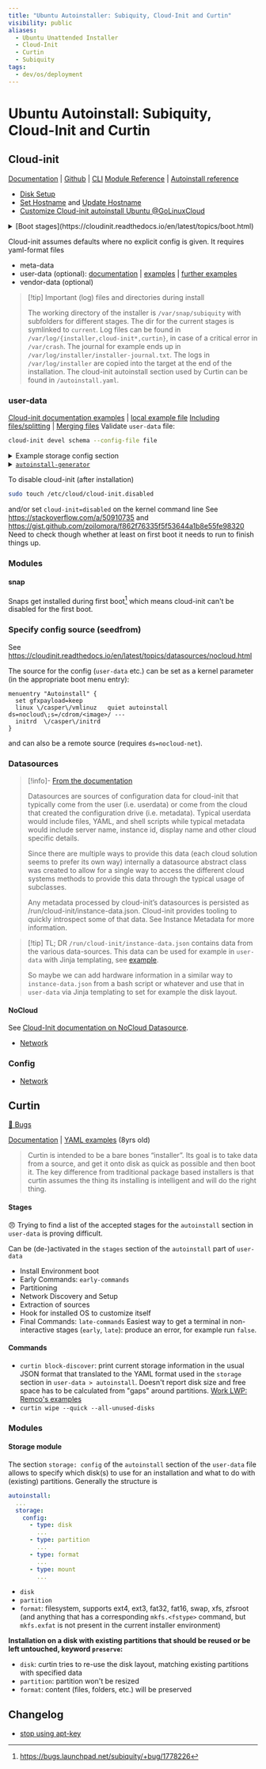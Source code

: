```yaml
---
title: "Ubuntu Autoinstaller: Subiquity, Cloud-Init and Curtin"
visibility: public
aliases:
  - Ubuntu Unattended Installer
  - Cloud-Init
  - Curtin
  - Subiquity
tags:
  - dev/os/deployment
---
```

# Ubuntu Autoinstall: Subiquity, Cloud-Init and Curtin

## Cloud-init

[Documentation](https://cloudinit.readthedocs.io/en/latest/index.html) | [Github](https://github.com/canonical/cloud-init) |  [CLI](https://cloudinit.readthedocs.io/en/latest/topics/cli.html)
[Module Reference](https://cloudinit.readthedocs.io/en/latest/topics/modules.html) | [Autoinstall reference](https://ubuntu.com/server/docs/install/autoinstall-reference)

- [Disk Setup](https://cloudinit.readthedocs.io/en/latest/topics/modules.html#disk-setup)
- [Set Hostname](https://cloudinit.readthedocs.io/en/latest/topics/modules.html#set-hostname) and [Update Hostname](https://cloudinit.readthedocs.io/en/latest/topics/modules.html#update-hostname)
- [Customize Cloud-init autoinstall Ubuntu @GoLinuxCloud](https://www.golinuxcloud.com/customize-cloud-init-user-data-ubuntu/)

<details><summary>[Boot stages](https://cloudinit.readthedocs.io/en/latest/topics/boot.html)</summary>

1. Generator
2. Local
3. Network
4. Config
5. Final

</details>

Cloud-init assumes defaults where no explicit config is given. It requires yaml-format files

- meta-data
- user-data (optional): [documentation](https://cloudinit.readthedocs.io/en/latest/topics/format.html) | [examples](https://cloudinit.readthedocs.io/en/latest/topics/examples.html) | [further examples](https://gist.github.com/dbkinghorn/c236aea31d76028b2b6ccdf6d3c6f07e)
- vendor-data (optional)

> [!tip] Important (log) files and directories during install
> 
> The working directory of the installer is `/var/snap/subiquity` with subfolders for different stages. The dir for the current stages is symlinked to `current`.
Log files can be found in `/var/log/{installer,cloud-init*,curtin}`, in case of a critical error in `/var/crash`. The journal for example ends up in `/var/log/installer/installer-journal.txt`.  The logs in `/var/log/installer` are copied into the target at the end of the installation.
> The cloud-init autoinstall section used by Curtin can be found in `/autoinstall.yaml`.


### user-data

[Cloud-init documentation examples](https://cloudinit.readthedocs.io/en/latest/topics/examples.html) |  [local example file](file:///home/erfort/journal/journal/20220429_user-data_preserve)
[Including files/splitting](https://cloudinit.readthedocs.io/en/latest/topics/format.html#include-file) | [Merging files](https://cloudinit.readthedocs.io/en/latest/topics/merging.html)
Validate `user-data` file:

```bash
cloud-init devel schema --config-file file
```

<details><summary>Example storage config section</summary>

```yaml
storage:
  # version: 2
  # swap:
  #   size: 8G
  config:
    - type: disk
      id: the_disk
      ptable: gpt
      grub_device: true
      preserve: true
    # bios_grub will allow an EFI system to use BIOS boot as well. Should only be needed in bios boot mode, not for efi
    # - { type: partition, id: bios_grub, device: the_disk,   size: 1M,   flag: bios_grub,   preserve: false, grub_device: true } # bios_grub
    - { type: partition, device: the_disk, id: efi,     number: 2, size: 512M,   preserve: true, flag: boot, grub_device: true }  # EFI
    - { type: partition, device: the_disk, id: root,    number: 3, size: 100G,   preserve: true, wipe: superblock } # root
    - { type: partition, device: the_disk, id: var_tmp, number: 5, size: 20G,    preserve: true, wipe: superblock } # /var/tmp
    - { type: partition, device: the_disk, id: swap,    number: 4, size: 8G,     preserve: true, flag: swap } # swap
    - { type: partition, device: the_disk, id: keep1,   number: 1, size: 50G,    preserve: true } # "windows"
    - { type: partition, device: the_disk, id: keep2,   number: 6, size: 23082303488, preserve: true } # "D"
    # Since this is the last partition, curtin is very specific about the size!
    #
    - { type: format, volume: efi,     id: efi_fs,     fstype: fat32, label: EFI,      }
    - { type: format, volume: root,    id: root_fs,    fstype: ext4,  label: root   }
    - { type: format, volume: var_tmp, id: var_tmp_fs, fstype: ext4,  label: vartmp }
    - { type: format, volume: swap,    id: swap_fs,    fstype: swap,  label: swap   }
    - { type: format, volume: keep1,   id: keep1_fs,   fstype: ntfs,  preserve: true }
    - { type: format, volume: keep2,   id: keep2_fs,   fstype: fat32, preserve: true, label: data }
    #
    - { type: mount, device: efi_fs,     id: mnt0, path: /boot/efi }
    - { type: mount, device: root_fs,    id: mnt1, path: / }
    - { type: mount, device: var_tmp_fs, id: mnt2, path: /var/tmp }
    - { type: mount, device: swap_fs,    id: mnt3, path: '' }
    - { type: mount, device: keep2_fs,   id: mnt4, path: /D }
```

</details>

<details><summary><a href="https://discourse.ubuntu.com/t/autoinstall-generator-tool-to-help-with-creation-of-autoinstall-files-based-on-preseed/21334"><code>autoinstall-generator</code></a></summary>

Converting the preseed to <code>cloud-init</code> format can partially be done with <code>autoinstall-generator</code>
<ul>
<li>source: <https://github.com/covertsh/ubuntu-autoinstall-generator></li>
<li>install snap <https://snapcraft.io/autoinstall-generator></li>
<li>run</li>
</ul>

```bash
autoinstall-generator --cloud --debug preseed.txt user-data
```

but most of our preseed isn't supported as can be seen in the debug output.
</details>

To disable cloud-init (after installation)

```bash
sudo touch /etc/cloud/cloud-init.disabled
```

and/or set `cloud-init=disabled` on the kernel command line
See <https://stackoverflow.com/a/50910735>
and <https://gist.github.com/zoilomora/f862f76335f5f53644a1b8e55fe98320>
Need to check though whether at least on first boot it needs to run to finish things up.


### Modules

#### snap

Snaps get installed during first boot[^1] which means cloud-init can't be disabled for the first boot.

[^1]: <https://bugs.launchpad.net/subiquity/+bug/1778226>

### Specify config source (seedfrom)

See <https://cloudinit.readthedocs.io/en/latest/topics/datasources/nocloud.html>

The source for the config (`user-data` etc.) can be set as a kernel parameter (in the appropriate boot menu entry):

```
menuentry "Autoinstall" {
  set gfxpayload=keep
  linux \/casper\/vmlinuz   quiet autoinstall ds=nocloud\;s=/cdrom/<image>/ ---
  initrd  \/casper\/initrd
}
```

and can also be a remote source (requires `ds=nocloud-net`).

### Datasources

> [!info]- [From the documentation](https://cloudinit.readthedocs.io/en/latest/topics/datasources.html)
>
> Datasources are sources of configuration data for cloud-init that typically come from the user (i.e. userdata) or come from the cloud that created the configuration drive (i.e. metadata). Typical userdata would include files, YAML, and shell scripts while typical metadata would include server name, instance id, display name and other cloud specific details.
>
> Since there are multiple ways to provide this data (each cloud solution seems to prefer its own way) internally a datasource abstract class was created to allow for a single way to access the different cloud systems methods to provide this data through the typical usage of subclasses.
>
> Any metadata processed by cloud-init’s datasources is persisted as /run/cloud-init/instance-data.json. Cloud-init provides tooling to quickly introspect some of that data. See Instance Metadata for more information.

> [!tip] TL; DR
> `/run/cloud-init/instance-data.json` contains data from the various data-sources. This data can be used for example in `user-data` with Jinja templating, see [example](https://cloudinit.readthedocs.io/en/latest/topics/instancedata.html#using-instance-data).
>
> So maybe we can add hardware information in a similar way to `instance-data.json` from a bash script or whatever and use that in `user-data` via Jinja templating to set for example the disk layout.

#### NoCloud

See [Cloud-Init documentation on NoCloud Datasource](https://cloudinit.readthedocs.io/en/latest/reference/datasources/nocloud.html).

- [Network](https://cloudinit.readthedocs.io/en/latest/reference/datasources/nocloud.html#example-config)

### Config

- [Network](https://cloudinit.readthedocs.io/en/latest/reference/network-config.html)

## Curtin

[🐛 Bugs](https://bugs.launchpad.net/curtin/+bugs)

[Documentation](https://curtin.readthedocs.io/en/latest/index.html) |  [YAML examples](https://github.com/canonical/curtin/tree/master/examples) (8yrs old)
> Curtin is intended to be a bare bones “installer”. Its goal is to take data from a source, and get it onto disk as quick as possible and then boot it. The key difference from traditional package based installers is that curtin assumes the thing its installing is intelligent and will do the right thing.

#### Stages

😠 Trying to find a list of the accepted stages for the `autoinstall` section in `user-data` is proving difficult.

Can be (de-)activated in the `stages` section of the `autoinstall` part of `user-data`

- Install Environment boot
- Early Commands: `early-commands`
- Partitioning
- Network Discovery and Setup
- Extraction of sources
- Hook for installed OS to customize itself
- Final Commands: `late-commands`
Easiest way to get a terminal in non-interactive stages (`early`, `late`): produce an error, for example run `false`.

#### Commands

- `curtin block-discover`: print current storage information in the usual JSON format that translated to the YAML format used in the `storage` section in `user-data > autoinstall`. Doesn't report disk size and free space has to be calculated from "gaps" around partitions.
  [Work LWP: Remco's examples](https://git.lwp.rug.nl/lwp/unattended/lwp5/-/commit/d2b61dba51093790528bbdcf976614d42386fffc)
- `curtin wipe --quick --all-unused-disks`

### Modules

#### Storage module

The section `storage: config` of the `autoinstall` section of the `user-data` file allows to specify which disk(s) to use for an installation and what to do with (existing) partitions. Generally the structure is

```yaml
autoinstall:
  ...
  storage:
    config:
      - type: disk
        ...
      - type: partition
        ...
      - type: format
        ...
      - type: mount
        ...
```

- `disk`
- `partition`
- `format`: filesystem, supports ext4, ext3, fat32, fat16, swap, xfs, zfsroot (and anything that has a corresponding `mkfs.<fstype>` command, but `mkfs.exfat` is not present in the current installer environment)

__Installation on a disk with existing partitions that should be reused or be left untouched, keyword `preserve`:__

- `disk`: curtin tries to re-use the disk layout, matching existing partitions with specified data
- `partition`: partition won't be resized
- `format`:  content (files, folders, etc.) will be preserved

## Changelog

- [stop using apt-key](https://github.com/canonical/curtin/commit/1797204fd5df4e0a647d73734e2f47691828c0a1)
